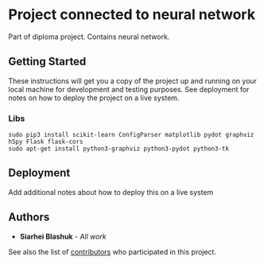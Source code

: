 # Project connected to neural network

Part of diploma project. Contains neural network.

## Getting Started

These instructions will get you a copy of the project up and running on your local machine for development and testing purposes. See deployment for notes on how to deploy the project on a live system.

### Libs
```
sudo pip3 install scikit-learn ConfigParser matplotlib pydot graphviz h5py Flask flask-cors
sudo apt-get install python3-graphviz python3-pydot python3-tk
```

## Deployment

Add additional notes about how to deploy this on a live system



## Authors

* **Siarhei Blashuk** - *All work*

See also the list of [contributors](https://github.com/your/project/contributors) who participated in this project.
